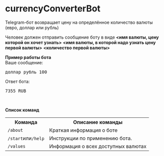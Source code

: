# currencyConverterBot
Telegram-бот возвращает цену на определённое количество валюты (евро, доллар или рубль)

Человек должен отправить сообщение боту в виде **<имя валюты, цену которой он хочет узнать>** 
**<имя валюты, в которой надо узнать цену первой валюты>** **<количество первой валюты>**

<b>Пример работы бота</b><br>
Ваше сообщение:<br>
<pre>
доллар рубль 100
</pre>
Ответ бота:
<pre>
7355 RUB
</pre>
<br>


<b>Список команд </b><br>
<table>
  <tr>
    <th>Команда</th>
    <th>Описание команды</th>
  </tr>
  <tr>
    <td><code>/about</code></td>
    <td>Краткая информация о боте</td>
  </tr>
  <tr>
    <td><code>/start</code>или<code>/help</code></td>
    <td>Инструкции по применению бота.</td>
  </tr>
  <tr>
    <td><code>/values</code></td>
    <td>Информация о всех доступных валютах</td>
  </tr>
</table>